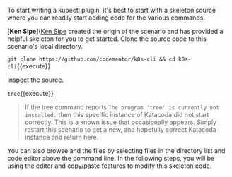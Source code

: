 To start writing a kubectl plugin, it's best to start with a skeleton source where you can readily start adding code for the various commands.

[**Ken Sipe**]([Ken Sipe](https://www.linkedin.com/in/kensipe/) created the origin of the scenario and has provided a helpful skeleton for you to get started. Clone the source code to this scenario's local directory.

`git clone https://github.com/codementor/k8s-cli && cd k8s-cli`{{execute}}

Inspect the source.

`tree`{{execute}}

> If the tree command reports `The program 'tree' is currently not installed.` then this specific instance of Katacoda did not start correctly. This is a known issue that occasionally appears. Simply restart this scenario to get a new, and hopefully correct Katacoda instance and return here.

You can also browse and the files by selecting files in the directory list and code editor above the command line. In the following steps, you will be using the editor and copy/paste features to modify this skeleton code.
